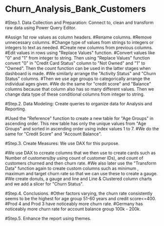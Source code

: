 # Churn_Analysis_Bank_Customers

#Step.1. Data Collection and Preparation: Connect to, clean and transform raw data using Power Query Editor.

#Assign 1st row values as column headers.
#Rename columns.
#Remove unnecessary columns.
#Change type of values from strings to integers or integers to text as needed. 
#Create new columns from previous columns. 
#Edit values in rows using "Replace Values" function. 
#Convert values like "0" and "1" from integer to string. Then using "Replace Values" function convert "0" in "Credit Card Status" column to "Not Owned" and "1" to "Owned". Then the count function can be used in the latter stages when dashboard is made. 
#We similarly arrange the "Activity Status" and "Churn Status" columns.
#Then we use age groups to categorically arrange the individual ages given. 
#We do the same for "credit score" and "Balance" columns because that column also has so many different values. Then we change data type of these conditional columns from integer to string. 

#Step.2. Data Modeling: Create queries to organize data for Analysis and Reporting.

#Used the "Reference" function to create a new table for "Age Groups" in ascending order. This new table has only the unique values from "Age Groups" and sorted in ascending order using index values 1 to 7.
#We do the same for "Credit Score" and "Account Balance".

#Step.3. Create Measures: We use DAX for this purpose. 

#We use DAX to ccreate columns that we then use to create cards such as Number of customers(by using count of customer IDs), and count of customers churned and then churn rate. 
#We also later use the "Transform Data" function again to create custom columns such as minimum , maximum and target churn rate so that we can use these to create a gauge. 
#We create donuts, a gauge and line and Line & Clustered column charts and we add a slicer for "Churn Status".

#Step.4. Conclusions.
#Other factors varying, the churn rate consistently seems to be the highest for age group 51-60 years and credit score<=400. 
#Prod 4 and Prod 3 have noticeably more churn rate. 
#Germany has noticeably more churn rate for account balance group 100k - 200k.

#Step.5. Enhance the report using themes. 
